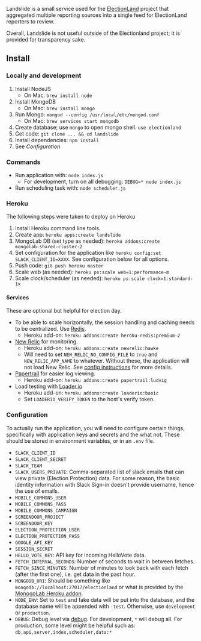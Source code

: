 Landslide is a small service used for the [ElectionLand](http://election.land) project that aggregated multiple reporting sources into a single feed for ElectionLand reporters to review.

Overall, Landslide is not useful outside of the Electionland project; it is provided for transparency sake.

## Install

### Locally and development

1. Install NodeJS
    * On Mac: `brew install node`
1. Install MongoDB
    * On Mac: `brew install mongo`
1. Run Mongo: `mongod --config /usr/local/etc/mongod.conf`
    * On Mac: `brew services start mongodb`
1. Create database; use `mongo` to open mongo shell. `use electionland`
1. Get code: `git clone ... && cd landslide`
1. Install dependencies: `npm install`
1. See *Configuration*

### Commands

* Run application with: `node index.js`
    * For development, turn on all debugging: `DEBUG=* node index.js`
* Run scheduling task with: `node scheduler.js`

### Heroku

The following steps were taken to deploy on Heroku

1. Install Heroku command line tools.
1. Create app: `heroku apps:create landslide`
1. MongoLab DB (set type as needed): `heroku addons:create mongolab:shared-cluster-2`
1. Set configuration for the application like `heroku config:set SLACK_CLIENT_ID=XXXX`. See configuration below for all options.
1. Push code: `git push heroku master`
1. Scale web (as needed): `heroku ps:scale web=1:performance-m`
1. Scale clock/scheduler (as needed): `heroku ps:scale clock=1:standard-1x`

#### Services

These are optional but helpful for election day.

* To be able to scale horizontally, the session handling and caching needs to be centralized.  Use [Redis](https://elements.heroku.com/addons/heroku-redis).
    * Heroku add-on: `heroku addons:create heroku-redis:premium-2`
* [New Relic](https://elements.heroku.com/addons/newrelic) for monitoring.
    * Heroku add-on: `heroku addons:create newrelic:hawke`
    * Will need to set `NEW_RELIC_NO_CONFIG_FILE` to `true` and `NEW_RELIC_APP_NAME` to whatever.  Without these, the application will not load New Relic.  See [config instructions](https://docs.newrelic.com/docs/agents/nodejs-agent/hosting-services/nodejs-agent-heroku) for more details.
* [Papertrail](https://elements.heroku.com/addons/papertrail) for easier log viewing.
    * Heroku add-on: `heroku addons:create papertrail:ludvig`
* Load testing with [Loader.io](https://elements.heroku.com/addons/loaderio)
    * Heroku add-on: `heroku addons:create loaderio:basic`
    * Set `LOADERIO_VERIFY_TOKEN` to the host's verify token.

### Configuration

To actually run the application, you will need to configure certain things, specifically with application keys and secrets and the what not.  These should be stored in environment variables, or in an `.env` file.

* `SLACK_CLIENT_ID`
* `SLACK_CLIENT_SECRET`
* `SLACK_TEAM`
* `SLACK_USERS_PRIVATE`: Comma-separated list of slack emails that can view private (Election Protection) data.  For some reason, the basic identity information with Slack Sign-in doesn't provide username, hence the use of emails.
* `MOBILE_COMMONS_USER`
* `MOBILE_COMMONS_PASS`
* `MOBILE_COMMONS_CAMPAIGN`
* `SCREENDOOR_PROJECT`
* `SCREENDOOR_KEY`
* `ELECTION_PROTECTION_USER`
* `ELECTION_PROTECTION_PASS`
* `GOOGLE_API_KEY`
* `SESSION_SECRET`
* `HELLO_VOTE_KEY`: API key for incoming HelloVote data.
* `FETCH_INTERVAL_SECONDS`: Number of seconds to wait in between fetches.
* `FETCH_SINCE_MINUTES`: Number of minutes to look back with each fetch (after the first one), i.e. get data in the past hour.
* `MONGODB_URI`: Should be something like `mongodb://localhost:27017/electionland` or what is provided by the [MonogoLab Heroku addon](https://elements.heroku.com/addons/mongolab).
* `NODE_ENV`: Set to `test` and fake data will be put into the database, and the database name will be appended with `-test`.  Otherwise, use `development` or `production`.
* `DEBUG`: Debug level via [debug](https://www.npmjs.com/package/debug).  For development, `*` will debug all.  For production, some level might be helpful such as: `db,api,server,index,scheduler,data:*`
